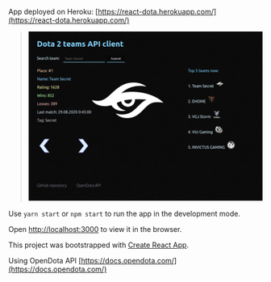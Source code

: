 App deployed on Heroku: [https://react-dota.herokuapp.com/](https://react-dota.herokuapp.com/)

> ![screenshot](https://raw.githubusercontent.com/lxnewayfarer/react-dota/master/img.jpg)

Use `yarn start` or `npm start` to run the app in the development mode.

Open [http://localhost:3000](http://localhost:3000) to view it in the browser.


This project was bootstrapped with [Create React App](https://github.com/facebook/create-react-app).

Using OpenDota API [https://docs.opendota.com/](https://docs.opendota.com/)
